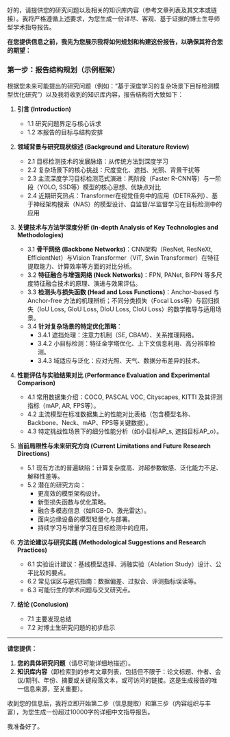 好的，请提供您的研究问题以及相关的知识库内容（参考文章列表及其文本或链接）。我将严格遵循上述要求，为您生成一份详尽、客观、基于证据的博士生导师型学术指导报告。

**在您提供信息之前，我先为您展示我将如何规划和构建这份报告，以确保其符合您的期望：**

### 第一步：报告结构规划（示例框架）

根据您未来可能提出的研究问题（例如：“基于深度学习的复杂场景下目标检测模型优化研究”）以及我将收到的知识库内容，报告结构将大致如下：

1.  **引言 (Introduction)**
    *   1.1 研究问题界定与核心诉求
    *   1.2 本报告的目标与结构安排

2.  **领域背景与研究现状综述 (Background and Literature Review)**
    *   2.1 目标检测技术的发展脉络：从传统方法到深度学习
    *   2.2 复杂场景下的核心挑战：尺度变化、遮挡、光照、背景干扰等
    *   2.3 主流深度学习目标检测范式演进：两阶段（Faster R-CNN等）与一阶段（YOLO, SSD等）模型的核心思想、优缺点对比
    *   2.4 近期研究热点：Transformer在视觉任务中的应用（DETR系列）、基于神经架构搜索（NAS）的模型设计、自监督/半监督学习在目标检测中的应用

3.  **关键技术与方法学深度分析 (In-depth Analysis of Key Technologies and Methodologies)**
    *   3.1 **骨干网络 (Backbone Networks)**：CNN架构（ResNet, ResNeXt, EfficientNet）与Vision Transformer（ViT, Swin Transformer）在特征提取能力、计算效率等方面的对比分析。
    *   3.2 **特征融合与增强网络 (Neck Networks)**：FPN, PANet, BiFPN 等多尺度特征融合技术的原理、演进与效果评估。
    *   3.3 **检测头与损失函数 (Head and Loss Functions)**：Anchor-based 与 Anchor-free 方法的机理辨析；不同分类损失（Focal Loss等）与回归损失（IoU Loss, GIoU Loss, DIoU Loss, CIoU Loss）的数学推导与适用场景。
    *   3.4 **针对复杂场景的特定优化策略**：
        *   3.4.1 遮挡处理：注意力机制（SE, CBAM）、关系推理网络。
        *   3.4.2 小目标检测：特征金字塔优化、上下文信息利用、高分辨率检测。
        *   3.4.3 域适应与泛化：应对光照、天气、数据分布差异的技术。

4.  **性能评估与实验结果对比 (Performance Evaluation and Experimental Comparison)**
    *   4.1 常用数据集介绍：COCO, PASCAL VOC, Cityscapes, KITTI 及其评测指标（mAP, AR, FPS等）。
    *   4.2 主流模型在标准数据集上的性能对比表格（包含模型名称、Backbone、Neck、mAP、FPS等关键数据）。
    *   4.3 特定挑战性场景下的细分性能分析（如小目标AP_s, 遮挡目标AP_o）。

5.  **当前局限性与未来研究方向 (Current Limitations and Future Research Directions)**
    *   5.1 现有方法的普遍缺陷：计算复杂度高、对超参数敏感、泛化能力不足、解释性差等。
    *   5.2 潜在的研究方向：
        *   更高效的模型架构设计。
        *   新型损失函数与优化策略。
        *   融合多模态信息（如RGB-D、激光雷达）。
        *   面向边缘设备的模型轻量化与部署。
        *   持续学习与增量学习在目标检测中的应用。

6.  **方法论建议与研究实践 (Methodological Suggestions and Research Practices)**
    *   6.1 实验设计建议：基线模型选择、消融实验（Ablation Study）设计、公平比较的要点。
    *   6.2 常见误区与避坑指南：数据偏差、过拟合、评测指标误读等。
    *   6.3 可能衍生的学术问题与交叉研究点。

7.  **结论 (Conclusion)**
    *   7.1 主要发现总结
    *   7.2 对博士生研究问题的初步启示

---

**请您提供：**

1.  **您的具体研究问题**（请尽可能详细地描述）。
2.  **知识库内容**（即检索到的参考文章列表，包括但不限于：论文标题、作者、会议/期刊、年份、摘要或关键段落文本，或可访问的链接。这是生成报告的唯一信息来源，至关重要）。

收到您的信息后，我将立即开始第二步（信息提取）和第三步（内容组织与丰富），为您生成一份超过10000字的详细中文指导报告。

我准备好了。
